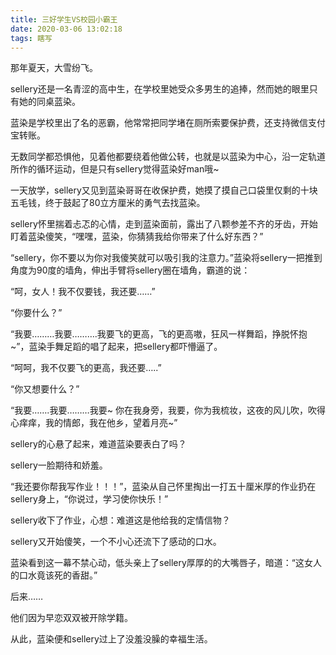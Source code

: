 ```yaml
---
title: 三好学生VS校园小霸王
date: 2020-03-06 13:02:18
tags: 瞎写
---
```


那年夏天，大雪纷飞。

sellery还是一名青涩的高中生，在学校里她受众多男生的追捧，然而她的眼里只有她的同桌蓝染。

蓝染是学校里出了名的恶霸，他常常把同学堵在厕所索要保护费，还支持微信支付宝转账。

无数同学都恐惧他，见着他都要绕着他做公转，也就是以蓝染为中心，沿一定轨道所作的循环运动，但是只有sellery觉得蓝染好man哦~

一天放学，sellery又见到蓝染哥哥在收保护费，她摸了摸自己口袋里仅剩的十块五毛钱，终于鼓起了80立方厘米的勇气去找蓝染。

<!--more-->

sellery怀里揣着忐忑的心情，走到蓝染面前，露出了八颗参差不齐的牙齿，开始盯着蓝染傻笑，“嘿嘿，蓝染，你猜猜我给你带来了什么好东西？”

“sellery，你不要以为你对我傻笑就可以吸引我的注意力。”蓝染将sellery一把推到角度为90度的墙角，伸出手臂将sellery圈在墙角，霸道的说：

“呵，女人！我不仅要钱，我还要……”

“你要什么？”

“我要………我要……….我要飞的更高，飞的更高嗷，狂风一样舞蹈，挣脱怀抱~”，蓝染手舞足蹈的唱了起来，把sellery都吓懵逼了。

“呵呵，我不仅要飞的更高，我还要…..”

“你又想要什么？”

“我要…….我要………我要~ 你在我身旁，我要，你为我梳妆，这夜的风儿吹，吹得心痒痒，我的情郎，我在他乡，望着月亮~”

sellery的心悬了起来，难道蓝染要表白了吗？

sellery一脸期待和娇羞。

“我还要你帮我写作业！！！”，蓝染从自己怀里掏出一打五十厘米厚的作业扔在sellery身上，“你说过，学习使你快乐！”

sellery收下了作业，心想：难道这是他给我的定情信物？

sellery又开始傻笑，一个不小心还流下了感动的口水。

蓝染看到这一幕不禁心动，低头亲上了sellery厚厚的的大嘴唇子，暗道：“这女人的口水竟该死的香甜。”

后来……

他们因为早恋双双被开除学籍。

从此，蓝染便和sellery过上了没羞没臊的幸福生活。